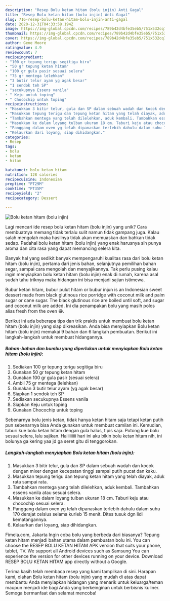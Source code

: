 ```yaml
---
description: "Resep Bolu ketan hitam (bolu injin) Anti Gagal"
title: "Resep Bolu ketan hitam (bolu injin) Anti Gagal"
slug: 716-resep-bolu-ketan-hitam-bolu-injin-anti-gagal
date: 2020-12-31T04:33:58.194Z
image: https://img-global.cpcdn.com/recipes/789b42d4bfe35eb5/751x532cq70/bolu-ketan-hitam-bolu-injin-foto-resep-utama.jpg
thumbnail: https://img-global.cpcdn.com/recipes/789b42d4bfe35eb5/751x532cq70/bolu-ketan-hitam-bolu-injin-foto-resep-utama.jpg
cover: https://img-global.cpcdn.com/recipes/789b42d4bfe35eb5/751x532cq70/bolu-ketan-hitam-bolu-injin-foto-resep-utama.jpg
author: Gene Moore
ratingvalue: 4.9
reviewcount: 7
recipeingredient:
- "100 gr tepung terigu segitiga biru"
- "50 gr tepung ketan hitam"
- "100 gr gula pasir sesuai selera"
- "75 gr mentega lelehkan"
- "3 butir telur ayam yg agak besar"
- "1 sendok teh SP"
- "secukupnya Essens vanila"
- " Keju untuk toping"
- " Chocochip untuk toping"
recipeinstructions:
- "Masukkan 3 bitir telur, gula dan SP dalam sebuah wadah dan kocok dengan mixer dengan kecepatan tinggi sampai putih pucat dan kaku."
- "Masukkan tepung terigu dan tepung ketan hitam yang telah diayak, aduk rata sampai rata."
- "Tambahkan mentega yang telah dilelehkan, aduk kembali. Tambahkan essens vanila atau sesuai selera."
- "Masukkan ke dalam loyang tulban ukuran 18 cm. Taburi keju atau chocochip sesuai selera."
- "Panggang dalam oven yg telah dipanaskan terlebih dahulu dalam suhu 170 derajat celsius selama kurleb 15 menit. Dites tusuk dgn lidi kematangannya."
- "Kelaurkan dari loyang, siap dihidangkan."
categories:
- Resep
tags:
- bolu
- ketan
- hitam

katakunci: bolu ketan hitam 
nutrition: 128 calories
recipecuisine: Indonesian
preptime: "PT29M"
cooktime: "PT35M"
recipeyield: "2"
recipecategory: Dessert

---
```



![Bolu ketan hitam (bolu injin)](https://img-global.cpcdn.com/recipes/789b42d4bfe35eb5/751x532cq70/bolu-ketan-hitam-bolu-injin-foto-resep-utama.jpg)

Lagi mencari ide resep bolu ketan hitam (bolu injin) yang unik? Cara membuatnya memang tidak terlalu sulit namun tidak gampang juga. Kalau salah mengolah maka hasilnya tidak akan memuaskan dan bahkan tidak sedap. Padahal bolu ketan hitam (bolu injin) yang enak harusnya sih punya aroma dan cita rasa yang dapat memancing selera kita.

Banyak hal yang sedikit banyak mempengaruhi kualitas rasa dari bolu ketan hitam (bolu injin), pertama dari jenis bahan, selanjutnya pemilihan bahan segar, sampai cara mengolah dan menyajikannya. Tak perlu pusing kalau ingin menyiapkan bolu ketan hitam (bolu injin) enak di rumah, karena asal sudah tahu triknya maka hidangan ini bisa menjadi sajian istimewa.

Bubur ketan hitam, bubur pulut hitam or bubur injun is an Indonesian sweet dessert made from black glutinous rice porridge with coconut milk and palm sugar or cane sugar. The black glutinous rice are boiled until soft, and sugar and coconut milk are added. Ini dia penampakan bolu yang masih polos alias fresh from the oven 😁.


Berikut ini ada beberapa tips dan trik praktis untuk membuat bolu ketan hitam (bolu injin) yang siap dikreasikan. Anda bisa menyiapkan Bolu ketan hitam (bolu injin) memakai 9 bahan dan 6 langkah pembuatan. Berikut ini langkah-langkah untuk membuat hidangannya.

<!--inarticleads1-->

##### Bahan-bahan dan bumbu yang diperlukan untuk menyiapkan Bolu ketan hitam (bolu injin):

1. Sediakan 100 gr tepung terigu segitiga biru
1. Gunakan 50 gr tepung ketan hitam
1. Gunakan 100 gr gula pasir (sesuai selera)
1. Ambil 75 gr mentega (lelehkan)
1. Gunakan 3 butir telur ayam (yg agak besar)
1. Siapkan 1 sendok teh SP
1. Sediakan secukupnya Essens vanila
1. Siapkan  Keju untuk toping
1. Gunakan  Chocochip untuk toping


Sebenarnya bolu jenis ketan, tidak hanya ketan hitam saja tetapi ketan putih pun sebenarnya bisa Anda gunakan untuk membuat camilan ini. Kemudian, taburi kue bolu ketan hitam dengan gula halus, tipis saja. Potong kue bolu sesuai selera, lalu sajikan. Haiiiiiiiii hari ini aku bikin bolu ketan hitam nih, ini bolunya ga kering yaa jd ga seret gitu di tenggorokan. 

<!--inarticleads2-->

##### Langkah-langkah menyiapkan Bolu ketan hitam (bolu injin):

1. Masukkan 3 bitir telur, gula dan SP dalam sebuah wadah dan kocok dengan mixer dengan kecepatan tinggi sampai putih pucat dan kaku.
1. Masukkan tepung terigu dan tepung ketan hitam yang telah diayak, aduk rata sampai rata.
1. Tambahkan mentega yang telah dilelehkan, aduk kembali. Tambahkan essens vanila atau sesuai selera.
1. Masukkan ke dalam loyang tulban ukuran 18 cm. Taburi keju atau chocochip sesuai selera.
1. Panggang dalam oven yg telah dipanaskan terlebih dahulu dalam suhu 170 derajat celsius selama kurleb 15 menit. Dites tusuk dgn lidi kematangannya.
1. Kelaurkan dari loyang, siap dihidangkan.


Fimela.com, Jakarta Ingin coba bolu yang berbeda dari biasanya? Tepung ketan hitam menjadi bahan utama dalam pembuatan bolu ini. You can choose the RESEP BOLU KETAN HITAM APK version that suits your phone, tablet, TV. We support all Android devices such as Samsung You can experience the version for other devices running on your device. Download RESEP BOLU KETAN HITAM app directly without a Google. 

Terima kasih telah membaca resep yang kami tampilkan di sini. Harapan kami, olahan Bolu ketan hitam (bolu injin) yang mudah di atas dapat membantu Anda menyiapkan hidangan yang menarik untuk keluarga/teman maupun menjadi ide bagi Anda yang berkeinginan untuk berbisnis kuliner. Semoga bermanfaat dan selamat mencoba!
